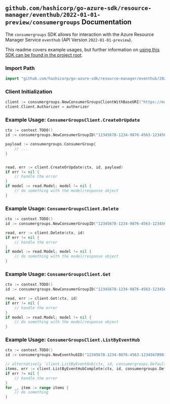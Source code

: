 
## `github.com/hashicorp/go-azure-sdk/resource-manager/eventhub/2022-01-01-preview/consumergroups` Documentation

The `consumergroups` SDK allows for interaction with the Azure Resource Manager Service `eventhub` (API Version `2022-01-01-preview`).

This readme covers example usages, but further information on [using this SDK can be found in the project root](https://github.com/hashicorp/go-azure-sdk/tree/main/docs).

### Import Path

```go
import "github.com/hashicorp/go-azure-sdk/resource-manager/eventhub/2022-01-01-preview/consumergroups"
```


### Client Initialization

```go
client := consumergroups.NewConsumerGroupsClientWithBaseURI("https://management.azure.com")
client.Client.Authorizer = authorizer
```


### Example Usage: `ConsumerGroupsClient.CreateOrUpdate`

```go
ctx := context.TODO()
id := consumergroups.NewConsumerGroupID("12345678-1234-9876-4563-123456789012", "example-resource-group", "namespaceValue", "eventhubValue", "consumerGroupValue")

payload := consumergroups.ConsumerGroup{
	// ...
}


read, err := client.CreateOrUpdate(ctx, id, payload)
if err != nil {
	// handle the error
}
if model := read.Model; model != nil {
	// do something with the model/response object
}
```


### Example Usage: `ConsumerGroupsClient.Delete`

```go
ctx := context.TODO()
id := consumergroups.NewConsumerGroupID("12345678-1234-9876-4563-123456789012", "example-resource-group", "namespaceValue", "eventhubValue", "consumerGroupValue")

read, err := client.Delete(ctx, id)
if err != nil {
	// handle the error
}
if model := read.Model; model != nil {
	// do something with the model/response object
}
```


### Example Usage: `ConsumerGroupsClient.Get`

```go
ctx := context.TODO()
id := consumergroups.NewConsumerGroupID("12345678-1234-9876-4563-123456789012", "example-resource-group", "namespaceValue", "eventhubValue", "consumerGroupValue")

read, err := client.Get(ctx, id)
if err != nil {
	// handle the error
}
if model := read.Model; model != nil {
	// do something with the model/response object
}
```


### Example Usage: `ConsumerGroupsClient.ListByEventHub`

```go
ctx := context.TODO()
id := consumergroups.NewEventhubID("12345678-1234-9876-4563-123456789012", "example-resource-group", "namespaceValue", "eventhubValue")

// alternatively `client.ListByEventHub(ctx, id, consumergroups.DefaultListByEventHubOperationOptions())` can be used to do batched pagination
items, err := client.ListByEventHubComplete(ctx, id, consumergroups.DefaultListByEventHubOperationOptions())
if err != nil {
	// handle the error
}
for _, item := range items {
	// do something
}
```
